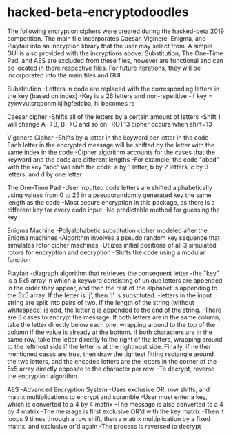 # hacked-beta-encryptodoodles
The following encryption ciphers were created during the hacked-beta 2019 competition.
The main file incorporates Caesar, Viginere, Enigma, and Playfair into an incryption library that the user may select from.
A simple GUI is also provided with the incryptions above. Substitution, The One-Time Pad, and AES are excluded from these files,
however are functional and can be located in there respective files. For future iterations, they will be 
incorporated into the main files and GUI.

Substitution
    -Letters in code are replaced with the corresponding letters in the key (based on index)
    -Key is a 26 letters and non-repetitive
    -if key = zyxwvutsrqponmlkjihgfedcba, hi becomes rs
    
Caesar cipher
    -Shifts all of the letters by a certain amount of letters
    -Shift 1 will change A-->B, B-->C and so on
    -ROT13 cipher occurs when shift=13
    
Vigenere Cipher
    -Shifts by a letter in the keyword per letter in the code
    -Each letter in the encrypted message will be shifted by the letter with the same index in the code
    -Cipher algorithm accounts for the cases that the keyword and the code are different lengths
    -For example, the code "abcd" with the key "abc" will shift the code: a by 1 letter, b by 2 letters, c by 3 letters,
    and d by one letter
     
The One-Time Pad
    -User inputted code letters are shifted alphabetically using values from 0 to 25 in a pseudorandomly generated key 
    the same length as the code
    -Most secure encryption in this package, as there is a different key for every code input
    -No predictable method for guessing the key

Enigma Machine
    -Polyalphabetic substitution cipher modeled after the Enigma machines
    -Algorithm involves a pseudo random key sequence that simulates rotor cipher machines
    -Utiizes initial positions of all 3 simulated rotors for encryption and decryption
    -Shifts the code using a modular function
    
Playfair
    -diagraph algorithm that retrieves the consequent letter
    -the "key" is a 5x5 array in which a keyword consisting of unique letters are appended in the order
    they appear, and then the rest of the alphabet is appending to the 5x5 array. If the letter is 'j',
    then 'l' is substituted.
    -letters in the input string are split into pairs of two. If the length of the string (without whitespace)
    is odd, the letter q is appended to the end of the string.
    -There are 3 cases to encrypt the message. If both letters are in the same column, take the letter directly
    below each one, wrapping around to the top of the column if the value is already at the bottom. If
    both characters are in the same row, take the letter directly to the right of the letters, wrapping
    around to the leftmost side if the letter is at the rightmost side. Finally, if neither mentioned cases are
    true, then draw the tightest fitting rectangle around the two letters, and the encoded letters are the
    letters in the corner of the 5x5 array directly opposite to the character per row.
    -To decrypt, reverse the encryption algorithm.    
    

AES
    -Advanced Encryption System
    -Uses exclusive OR, row shifts, and matrix multiplications to encrypt and scramble
    -User must enter a key, which is converted to a 4 by 4 matrix
    -The message is also converted to a 4 by 4 matrix
    -The message is first exclusive OR'd with the key matrix
    -Then it loops 9 times through a row shift, then a matrix multiplication by a fixed matrix, and exclusive or'd again
    -The process is reversed to decrypt

